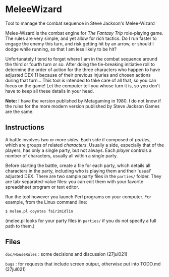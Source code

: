 # MeleeWizard
Tool to manage the combat sequence in Steve Jackson's Melee-Wizard

Melee-Wizard is the combat engine for *The Fantasy Trip* role-playing game.  The rules are very simple, and yet allow for rich tactics.  Do I run faster to engage the enemy this turn, and risk getting hit by an arrow, or should I dodge while running, so that I am less likely to be hit?

Unfortunately I tend to forget where I am in the combat sequence around the third or fourth turn or so.  After doing the tie-breaking initiative roll to determine the order of action for the three characters who happen to have adjusted DEX 11 because of their previous injuries and chosen actions during that turn...  This tool is intended to take care of all that, so you can focus on the game!  Let the computer tell you whose turn it is, so you don't have to keep all these details in your head.

**Note:** I have the version published by Metagaming in 1980.  I do not know if the rules for the more modern version published by Steve Jackson Games are the same.

## Instructions

A battle involves two or more *sides*.  Each side if composed of *parties*, which are groups of related *characters*.  Usually a side, especially that of the players, has only a single party, but not always.  Each *player* controls a number of characters, usually all within a single party.

Before starting the battle, create a file for each party, which details all characters in the party, including who is playing them and their 'usual' adjusted DEX.
There are two sample party files in the `parties/` folder.
They are tab-separated-value files: you can edit them with your favorite
spreadsheet program or text editor.

Run the tool however you launch Perl programs on your computer.  For
example, from the Linux command line:
```
$ melee.pl coyotes fair2midlin
```
(melee.pl looks for your party files in `parties/` if you do not specify a
full path to them.)

## Files

`doc/HouseRules` : some decisions and discussion (27jul021)

`bugs` : for requests that include screen output, otherwise put into TODO.md (27jul021)
